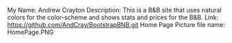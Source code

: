 My Name: Andrew Crayton
Description: This is a B&B site that uses natural colors for the color-scheme and shows stats and prices for the B&B.
Link: https://github.com/AndCray/BootstrapBNB.git
Home Page Picture file name: HomePage.PNG